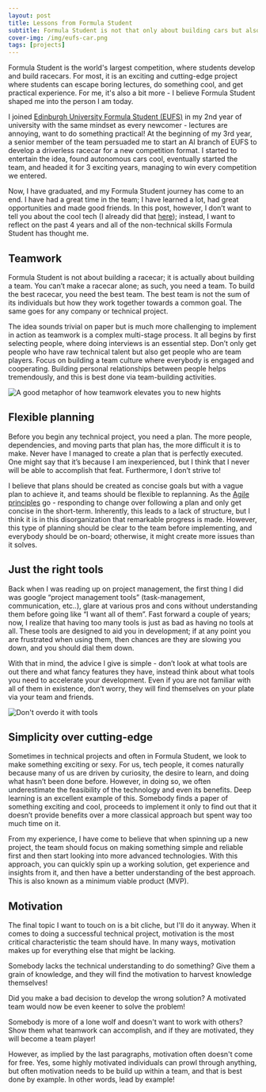 ```yaml
---
layout: post
title: Lessons from Formula Student
subtitle: Formula Student is not that only about building cars but also about building teams
cover-img: /img/eufs-car.png
tags: [projects]
---
```



Formula Student is the world's largest competition, where students develop and build racecars.
For most, it is an exciting and cutting-edge project where students can escape boring lectures,
do something cool, and get practical experience. For me, it's also a bit more - I believe
Formula Student shaped me into the person I am today.

I joined [Edinburgh University Formula Student (EUFS)](https://eufs.eusa.ed.ac.uk/) in my 2nd
year of university with the
same mindset as every newcomer - lectures are annoying,  want to do something practical! At the
beginning of my 3rd year, a senior member of the team persuaded me to start an AI branch of EUFS
to develop a driverless racecar for a new competition format. I started to entertain the idea,
found autonomous cars cool, eventually started the team, and headed it for 3 exciting years,
managing to win every competition we entered.

Now, I have graduated, and my Formula Student journey has come to an end. I have had a great
time in the team; I have learned a lot, had great opportunities and made good friends. In this
post, however, I don’t want to tell you about the cool tech (I already did that [here](2020-06-19-formula-student));
instead, I want to reflect on the past 4 years and all of the non-technical skills Formula Student
has thought me.

## Teamwork

Formula Student is not about building a racecar; it is actually about building a team. You
can’t make a racecar alone; as such, you need a team. To build the best racecar, you need
the best team. The best team is not the sum of its individuals but how they work together
towards a common goal. The same goes for any company or technical project.

The idea sounds trivial on paper but is much more challenging to implement in action as
teamwork is a complex multi-stage process. It all begins by first selecting people, where
doing interviews is an essential step. Don’t only get people who have raw technical talent
but also get people who are team players. Focus on building a team culture where everybody
is engaged and cooperating. Building personal relationships between people helps tremendously,
and this is best done via team-building activities.

![A good metaphor of how teamwork elevates you to new hights](/img/slider/eufs-ai-2.jpg)

## Flexible planning

Before you begin any technical project, you need a plan. The more people, dependencies,
and moving parts that plan has, the more difficult it is to make. Never have I managed to
create a plan that is perfectly executed. One might say that it’s because I am inexperienced,
but I think that I never will be able to accomplish that feat. Furthermore, I don’t strive to!

I believe that plans should be created as concise goals but with a vague plan to achieve it,
and teams should be flexible to replanning. As the
[Agile principles](https://en.wikipedia.org/wiki/Agile_software_development)
go - responding to change
over following a plan and only get concise in the short-term. Inherently, this leads to a lack
of structure, but I think it is in this disorganization that remarkable progress is made.
However, this type of planning should be clear to the team before implementing, and
everybody should be on-board; otherwise, it might create more issues than it solves.

## Just the right tools

Back when I was reading up on project management, the first thing I did was google
“project management tools” (task-management, communication, etc..), glare at various pros and
cons without understanding them before going like “I want all of them”. Fast forward a couple
of years; now, I realize that having too many tools is just as bad as having no tools at all.
These tools are designed to aid you in development; if at any point you are frustrated when
using them, then chances are they are slowing you down, and you should dial them down.

With that in mind, the advice I give is simple - don’t look at what tools are out there
and what fancy features they have, instead think about what tools you need to accelerate
your development. Even if you are not familiar with all of them in existence, don’t worry,
they will find themselves on your plate via your team and friends.

![Don't overdo it with tools](https://www.zohowebstatic.com/sites/default/files/sprints/seo/sb-how-img3.webp)

## Simplicity over cutting-edge

Sometimes in technical projects and often in Formula Student, we look to make something
exciting or sexy. For us, tech people, it comes naturally because many of us are driven by
curiosity, the desire to learn, and doing what hasn’t been done before. However, in doing so,
we often underestimate the feasibility of the technology and even its benefits. Deep learning
is an excellent example of this. Somebody finds a paper of something exciting and cool,
proceeds to implement it only to find out that it doesn’t provide benefits over a more
classical approach but spent way too much time on it.

From my experience, I have come to believe that when spinning up a new project, the team
should focus on making something simple and reliable first and then start looking into more
advanced technologies. With this approach, you can quickly spin up a working solution, get
experience and insights from it, and then have a better understanding of the best approach.
This is also known as a minimum viable product (MVP).

## Motivation

The final topic I want to touch on is a bit cliche, but I'll do it anyway. When it comes to
doing a successful technical project, motivation is the most critical characteristic the team
should have. In many ways, motivation makes up for everything else that might be lacking.

Somebody lacks the technical understanding to do something? Give them a grain of knowledge,
and they will find the motivation to harvest knowledge themselves!

Did you make a bad decision to develop the wrong solution? A motivated team would now be
even keener to solve the problem!

Somebody is more of a lone wolf and doesn't want to work with others? Show them what
teamwork can accomplish, and if they are motivated, they will become a team player!

However, as implied by the last paragraphs, motivation often doesn't come for free.
Yes, some highly motivated individuals can prowl through anything, but often motivation needs to
be build up within a team, and that is best done by example. In other words, lead by example!

